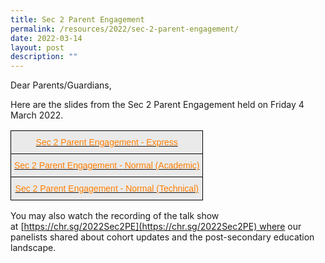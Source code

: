 ```yaml
---
title: Sec 2 Parent Engagement
permalink: /resources/2022/sec-2-parent-engagement/
date: 2022-03-14
layout: post
description: ""
---
```


Dear Parents/Guardians,

Here are the slides from the Sec 2 Parent Engagement held on Friday 4 March 2022.

  <style type="text/css">
.tg  {border-collapse:collapse;border-spacing:0;}
.tg td{border-color:black;border-style:solid;border-width:1px;font-family:Arial, sans-serif;font-size:14px;
  overflow:hidden;padding:10px 5px;word-break:normal;}
.tg th{border-color:black;border-style:solid;border-width:1px;font-family:Arial, sans-serif;font-size:14px;
  font-weight:normal;overflow:hidden;padding:10px 5px;word-break:normal;}
.tg .tg-elnk{background-color:#EAEAEA;color:#FF7E00;text-align:center;vertical-align:top}
</style>
<table class="tg">
<tbody>
  <tr>
    <td class="tg-elnk"><a href="/files/Sec%202%20Parent%20Engagement%20-%20EXPRESS.pdf"><span style="text-decoration:none;color:#FF7E00">Sec 2 Parent Engagement - Express</span></a></td>
  </tr>
  <tr>
    <td class="tg-elnk"><a href="/files/Sec%202%20Parent%20Engagement%20-%20NORMAL%20ACADEMIC.pdf"><span style="text-decoration:none;color:#FF7E00"> Sec 2 Parent Engagement - Normal (Academic)</span></a></td>
  </tr>
  <tr>
    <td class="tg-elnk"><a href="/files/Sec%202%20Parent%20Engagement%20-%20NORMAL%20TECHNICAL.pdf"><span style="text-decoration:none;color:#FF7E00">Sec 2 Parent Engagement - Normal (Technical)</span></a></td>
  </tr>
</tbody>
</table>
  
You may also watch the recording of the talk show at [https://chr.sg/2022Sec2PE](https://chr.sg/2022Sec2PE) where our panelists shared about cohort updates and the post-secondary education landscape.
